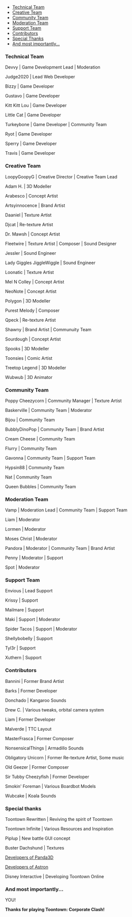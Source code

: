 * [Technical Team](#technical-team)
* [Creative Team](#creative-team)
* [Community Team](#community-team)
* [Moderation Team](#moderation-team)
* [Support Team](#support-team)
* [Contributors](#contributors)
* [Special Thanks](#special-thanks)
* [And most importantly...](#and-most-importantly)

### Technical Team

Devvy | Game Development Lead | Moderation

Judge2020 | Lead Web Developer

Bizzy | Game Developer

Gustavo | Game Developer

Kitt Kitt Lou | Game Developer

Little Cat | Game Developer

Turkeybone | Game Developer | Community Team

Ryot | Game Developer

Sperry | Game Developer

Travis | Game Developer



### Creative Team

LoopyGoopyG | Creative Director | Creative Team Lead

Adam H. | 3D Modeller

Arabesco | Concept Artist

Artsyinnocence | Brand Artist

Daaniel | Texture Artist

Djcat | Re-texture Artist

Dr. Mawsh | Concept Artist

Fleetwire | Texture Artist | Composer | Sound Designer

Jessler | Sound Engineer

Lady Giggles JiggleWiggle | Sound Engineer

Loonatic | Texture Artist

Mel N Colley | Concept Artist

NeoNote | Concept Artist

Polygon | 3D Modeller

Purest Melody | Composer

Qpeck | Re-texture Artist

Shawny | Brand Artist | Communuity Team

Sourdough | Concept Artist

Spooks | 3D Modeller

Toonsies | Comic Artist

Treetop Legend | 3D Modeller

Wubwub | 3D Animator



### Community Team

Poppy Cheezycorn | Community Manager | Texture Artist

Baskerville | Community Team | Moderator

Bijou | Community Team

BubblyDinoPop | Community Team | Brand Artist

Cream Cheese | Community Team

Flurry | Community Team

Gavonna | Community Team | Support Team

Hypsin88 | Community Team

Nat | Community Team

Queen Bubbles | Community Team




### Moderation Team

Vamp | Moderation Lead | Community Team | Support Team

Liam | Moderator

Lormen | Moderator

Moses Christ | Moderator

Pandora | Moderator | Community Team | Brand Artist

Penny | Moderator | Support

Spot | Moderator



### Support Team

Envious | Lead Support

Krissy | Support

Mailmare | Support

Maki | Support | Moderator

Spider Tacos | Support | Moderator

Shellybobelly | Support

Tyl3r | Support

Xuthern | Support



### Contributors

Bannini | Former Brand Artist

Barks | Former Developer

Donchado | Kangaroo Sounds

Drew C. | Various tweaks, orbital camera system

Liam | Former Developer

Malverde | TTC Layout

MasterFrasca | Former Composer

NonsensicalThings | Armadillo Sounds

Obligatory Unicorn | Former Re-texture Artist, Some music

Old Geezer | Former Composer

Sir Tubby Cheezyfish | Former Developer

Smokin' Foreman | Various Boardbot Models

Wubcake | Koala Sounds



### Special thanks

Toontown Rewritten | Reviving the spirit of Toontown

Toontown Infinite | Various Resources and Inspiration

Piplup | New battle GUI concept

Buster Dachshund | Textures

[Developers of Panda3D](https://github.com/Astron/panda3d/graphs/contributors)

[Developers of Astron](https://github.com/Astron/Astron/graphs/contributors)

Disney Interactive | Developing Toontown Online



### And most importantly...


YOU!


**Thanks for playing Toontown: Corporate Clash!**
